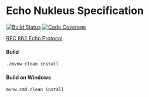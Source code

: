 # Echo Nukleus Specification

[![Build Status][build-status-image]][build-status]
[![Code Coverage][code-coverage-image]][code-coverage]

[RFC 862 Echo Protocol](https://tools.ietf.org/html/rfc862)

#### Build
```bash
./mvnw clean install
```
#### Build on Windows
```bash
mvnw.cmd clean install
```
[build-status-image]: https://github.com/reaktivity/nukleus-echo.spec/workflows/build/badge.svg
[build-status]: https://github.com/reaktivity/nukleus-echo.spec/actions
[code-coverage-image]: https://codecov.io/gh/reaktivity/nukleus-echo.spec/branch/develop/graph/badge.svg
[code-coverage]: https://codecov.io/gh/reaktivity/nukleus-echo.spec
